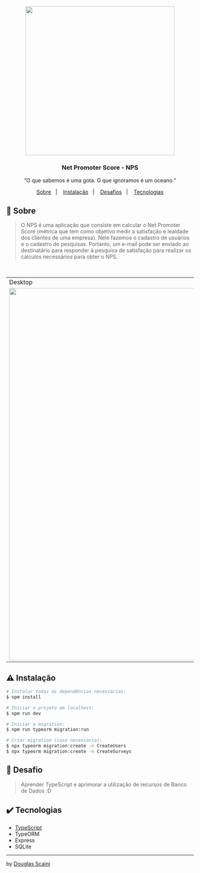 <h1 align="center"><img src="./.github/logo.svg" width="400px"/></h1>

<h3 align="center">Net Promoter Score - NPS</h3>

<p align="center">“O que sabemos é uma gota. O que ignoramos é um oceano.”</p>

<p align="center">
  <a href="#about">Sobre</a>&nbsp;&nbsp;&nbsp;|&nbsp;&nbsp;&nbsp;
  <a href="#install">Instalação</a>&nbsp;&nbsp;&nbsp;|&nbsp;&nbsp;&nbsp;
  <a href="#challenge">Desafios</a>&nbsp;&nbsp;&nbsp;|&nbsp;&nbsp;&nbsp;
  <a href="#technologies">Tecnologias</a>
</p>

## :speech_balloon: Sobre <a name="about"></a>

> O NPS é uma aplicação que consiste em calcular o Net Promoter Score (métrica que tem como objetivo medir a satisfação e lealdade dos clientes de uma empresa). Nele fazemos o cadastro de usuários e o cadastro de pesquisas. Portanto, um e-mail pode ser enviado ao destinatário para responder à pesquisa de satisfação para realizar os cálculos necessários para obter o NPS.

<br />
<table>
  <tr>
    <td colspan="1">Desktop</td>
  </tr>
  <tr>
    <td><img src="./.github/gif.gif" width=1000px /></td></td>
  </tr>
</table>

## :warning: Instalação <a name="install"></a>

```bash
# Instalar todas as dependências necessárias:
$ npm install

# Iniciar o projeto em localhost:
$ npm run dev

# Iniciar a migration:
$ npm run typeorm migration:run

# Criar migration (caso necessário):
$ npx typeorm migration:create -n CreateUsers
$ npx typeorm migration:create -n CreateSurveys

```

## :triangular_flag_on_post: Desafio <a name="challenge"></a>

> Aprender TypeScript e aprimorar a utilização de recursos de Banco de Dados :D

## :heavy_check_mark: Tecnologias <a name="technologies"></a>

- [TypeScript](https://www.typescriptlang.org/)
- TypeORM
- Express
- SQLite

---

by [Douglas Scaini](https://www.github.com/douglasscaini)
